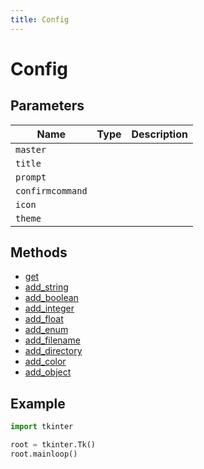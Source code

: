 ```yaml
---
title: Config
---
```


# Config

## Parameters

| Name           | Type | Description |
| -------------- | ---- | ----------- |
| `master`         |      |             |
| `title`          |      |             |
| `prompt`         |      |             |
| `confirmcommand` |      |             |
| `icon`           |      |             |
| `theme`          |      |             |

## Methods

- [get](#get)
- [add_string](#add_string)
- [add_boolean](#add_boolean)
- [add_integer](#add_integer)
- [add_float](#add_float)
- [add_enum](#add_enum)
- [add_filename](#add_filename)
- [add_directory](#add_directory)
- [add_color](#add_color)
- [add_object](#add_object)

## Example

```py
import tkinter

root = tkinter.Tk()
root.mainloop()
```
